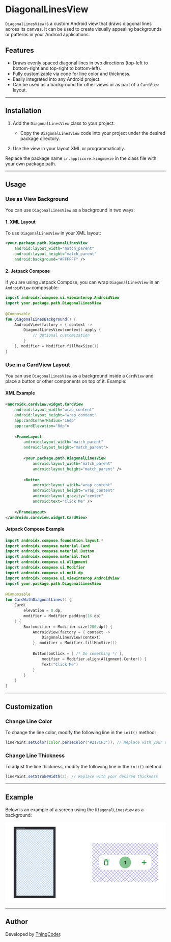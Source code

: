 # DiagonalLinesView

`DiagonalLinesView` is a custom Android view that draws diagonal lines across its canvas. It can be used to create visually appealing backgrounds or patterns in your Android applications.

## Features
- Draws evenly spaced diagonal lines in two directions (top-left to bottom-right and top-right to bottom-left).
- Fully customizable via code for line color and thickness.
- Easily integrated into any Android project.
- Can be used as a background for other views or as part of a `CardView` layout.

---

## Installation

1. Add the `DiagonalLinesView` class to your project:
   - Copy the `DiagonalLinesView` code into your project under the desired package directory.

2. Use the view in your layout XML or programmatically.

Replace the package name `ir.applicore.kingmovie` in the class file with your own package path.

---

## Usage

### Use as View Background
You can use `DiagonalLinesView` as a background in two ways:

#### 1. XML Layout
To use `DiagonalLinesView` in your XML layout:

```xml
<your.package.path.DiagonalLinesView
    android:layout_width="match_parent"
    android:layout_height="match_parent"
    android:background="#FFFFFF" />
```

#### 2. Jetpack Compose
If you are using Jetpack Compose, you can wrap `DiagonalLinesView` in an `AndroidView` composable:

```kotlin
import androidx.compose.ui.viewinterop.AndroidView
import your.package.path.DiagonalLinesView

@Composable
fun DiagonalLinesBackground() {
    AndroidView(factory = { context ->
        DiagonalLinesView(context).apply {
            // Optional customization
        }
    }, modifier = Modifier.fillMaxSize())
}
```

### Use in a CardView Layout
You can use `DiagonalLinesView` as a background inside a `CardView` and place a button or other components on top of it. Example:

#### XML Example
```xml
<androidx.cardview.widget.CardView
    android:layout_width="wrap_content"
    android:layout_height="wrap_content"
    app:cardCornerRadius="16dp"
    app:cardElevation="8dp">

    <FrameLayout
        android:layout_width="match_parent"
        android:layout_height="match_parent">

        <your.package.path.DiagonalLinesView
            android:layout_width="match_parent"
            android:layout_height="match_parent" />

        <Button
            android:layout_width="wrap_content"
            android:layout_height="wrap_content"
            android:layout_gravity="center"
            android:text="Click Me" />

    </FrameLayout>
</androidx.cardview.widget.CardView>
```

#### Jetpack Compose Example
```kotlin
import androidx.compose.foundation.layout.*
import androidx.compose.material.Card
import androidx.compose.material.Button
import androidx.compose.material.Text
import androidx.compose.ui.Alignment
import androidx.compose.ui.Modifier
import androidx.compose.ui.unit.dp
import androidx.compose.ui.viewinterop.AndroidView
import your.package.path.DiagonalLinesView

@Composable
fun CardWithDiagonalLines() {
    Card(
        elevation = 8.dp,
        modifier = Modifier.padding(16.dp)
    ) {
        Box(modifier = Modifier.size(200.dp)) {
            AndroidView(factory = { context ->
                DiagonalLinesView(context)
            }, modifier = Modifier.fillMaxSize())

            Button(onClick = { /* Do something */ },
                modifier = Modifier.align(Alignment.Center)) {
                Text("Click Me")
            }
        }
    }
}
```

---

## Customization

### Change Line Color
To change the line color, modify the following line in the `init()` method:

```java
linePaint.setColor(Color.parseColor("#217CF3")); // Replace with your desired color
```

### Change Line Thickness
To adjust the line thickness, modify the following line in the `init()` method:

```java
linePaint.setStrokeWidth(2); // Replace with your desired thickness
```

---

## Example
Below is an example of a screen using the `DiagonalLinesView` as a background:

![Diagonal Lines Example](https://github.com/ThingCoder/Diagonal-Lines-Custom-View/blob/main/screenshots/screen.png)

---

## Author

Developed by [ThingCoder](https://github.com/ThingCoder).


